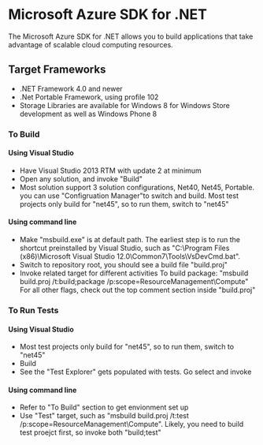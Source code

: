 # Microsoft Azure SDK for .NET

The Microsoft Azure SDK for .NET allows you to build applications
that take advantage of scalable cloud computing resources.

## Target Frameworks

- .NET Framework 4.0 and newer
- .Net Portable Framework, using profile 102
- Storage Libraries are available for Windows 8 for Windows Store development as well as Windows Phone 8

### To Build

#### Using Visual Studio

- Have Visual Studio 2013 RTM with update 2 at minimum
- Open any solution, and invoke "Build"
- Most solution support 3 solution configurations, Net40, Net45, Portable. you can use "Configruation Manager"to switch and build. Most test projects only build for "net45", so to run them, switch to "net45"

#### Using command line
- Make "msbuild.exe" is at default path. The earliest step is to run the shortcut preinstalled by Visual Studio, such as "C:\Program Files (x86)\Microsoft Visual Studio 12.0\Common7\Tools\VsDevCmd.bat".
- Switch to repository root, you should see a build file "build.proj"
- Invoke related target for different activities
  To build package: "msbuild build.proj /t:build;package /p:scope=ResourceManagement\Compute"
  For all other flags, check out the top comment section inside "build.proj" 

### To Run Tests

#### Using Visual Studio

- Most test projects only build for "net45", so to run them, switch to "net45"
- Build 
- See the "Test Explorer" gets populated with tests. Go select and invoke 

#### Using command line
- Refer to "To Build" section to get envionment set up
- Use "Test" target, such as "msbuild build.proj /t:test /p:scope=ResourceManagement\Compute". Likely, you need to build test proejct first, so invoke both "build;test" 

